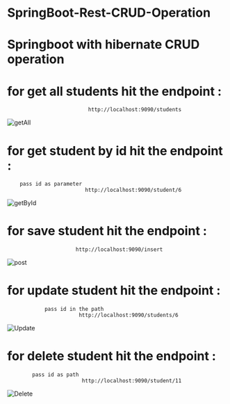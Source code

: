 # SpringBoot-Rest-CRUD-Operation
# Springboot with hibernate CRUD operation

  # for get all students hit the endpoint :
                              http://localhost:9090/students
                    
![getAll](https://user-images.githubusercontent.com/70074096/177980271-abaf955e-fa4d-4d70-a60b-78cc7a396914.png)

# for get  student by id  hit the endpoint :
        pass id as parameter
                             http://localhost:9090/student/6

![getById](https://user-images.githubusercontent.com/70074096/177980278-1dc0db61-6a05-4745-8c05-ad6ebfca2046.png)


# for save student  hit the endpoint :

                          http://localhost:9090/insert



![post](https://user-images.githubusercontent.com/70074096/177982531-438775e4-fbb9-403b-97c0-33cd75d9bdd5.png)


   # for update student  hit the endpoint :
                pass id in the path 
                           http://localhost:9090/students/6


![Update](https://user-images.githubusercontent.com/70074096/177980287-985407b2-1b62-4f67-b61c-b47cb0f43c44.png)


# for delete student  hit the endpoint :
            pass id as path 
                            http://localhost:9090/student/11

![Delete](https://user-images.githubusercontent.com/70074096/177980293-397c566c-00e3-49b0-a3fd-aed59d439880.png)
